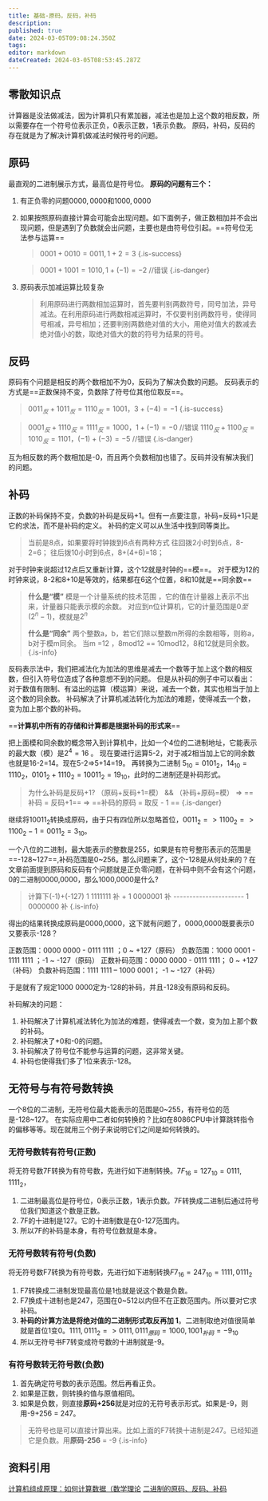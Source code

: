 ```yaml
---
title: 基础-原码，反码，补码
description: 
published: true
date: 2024-03-05T09:08:24.350Z
tags: 
editor: markdown
dateCreated: 2024-03-05T08:53:45.287Z
---
```


## 零散知识点
计算器是没法做减法，因为计算机只有累加器，减法也是加上这个数的相反数，所以需要存在一个符号位表示正负，0表示正数，1表示负数。
原码，补码，反码的存在就是为了解决计算机做减法时候符号的问题。

## 原码
最直观的二进制展示方式，最高位是符号位。
**原码的问题有三个：**
1. 有正负零的问题$0000,0000$和$1000,0000$
2. 如果按照原码直接计算会可能会出现问题。如下面例子，做正数相加并不会出现问题，但是遇到了负数就会出问题，主要也是由符号位引起。==符号位无法参与运算==
  
   >$0001+0010=0011,1+2=3$
   {.is-success}
   
   >$0001+1001=1010,1+(-1)=-2$ //错误 
   {.is-danger}
  
3. 原码表示加减运算比较复杂
    >利用原码进行两数相加运算时，首先要判别两数符号，同号加法，异号减法。在利用原码进行两数相减运算时，不仅要判别两数符号，使得同号相减，异号相加；还要判别两数绝对值的大小，用绝对值大的数减去绝对值小的数，取绝对值大的数的符号为结果的符号。

## 反码
原码有个问题是相反的两个数相加不为0，反码为了解决负数的问题。
反码表示的方式是==正数保持不变，负数除了符号位其他位取反==。
> $0011_{反}+1011_{反} = 1110_{反} =1001，3+(-4)= -1$
{.is-success}

> $0001_{反}+1110_{反} = 1111_{反} =1000，1+(-1)= -0$  //错误 
> $1110_{反} + 1100_{反} = 1010_{反} = 1101，  (-1)+(-3) =-5$  //错误 
{.is-danger}


互为相反数的两个数相加是-0，而且两个负数相加也错了。反码并没有解决我们的问题。

## 补码
正数的补码保持不变，负数的补码是反码+1。但有一点要注意，补码=反码+1只是它的求法，而不是补码的定义。
补码的定义可以从生活中找到同等类比。
>当前是8点，如果要将时钟拨到6点有两种方式
>往回拨2小时到6点，8-2=6；
>往后拨10小时到6点，8+(4+6)=18；

对于时钟来说超过12点后又重新计算，这个12就是时钟的==模==。
对于模为12的时钟来说，8-2和8+10是等效的，结果都在6这个位置，8和10就是==同余数==

>**什么是“模”**
>模是一个计量系统的技术范围 ，它的值在计量器上表示不出来，计量器只能表示模的余数。
>对应到n位计算机，它的计量范围是$0 至(2^{n}-1)$，模就是$2^{n}$
>
>**什么是“同余”**
>两个整数a，b，若它们除以整数m所得的余数相等，则称a，b对于模m同余。
>当m =12 ，8mod12 == 10mod12，8和12就是同余数。
{.is-info}

反码表示法中，我们把减法化为加法的思维是减去一个数等于加上这个数的相反数，但引入符号位造成了各种意想不到的问题。
但是从补码的例子中可以看出：对于数值有限制、有溢出的运算（模运算）来说，减去一个数，其实也相当于加上这个数的同余数。
补码解决了计算机减法转化为加法的难题，使得减去一个数，变为加上那个数的补码。

==**计算机中所有的存储和计算都是根据补码的形式来**==

把上面模和同余数的概念带入到计算机中，比如一个4位的二进制地址，它能表示的最大数（模）是$2^{4}=16$ 。
现在要进行运算5-2，对于减2相当加上它的同余数也就是16-2=14。现在5-2=>5+14=19。
再转换为二进制 $5_{10}=0101_{2}，14_{10}=1110_{2} ，0101_{2}+1110_{2}=10011_{2}=19_{10}$，此时的二进制还是补码形式。

>为什么补码是反码+1?
>（原码+反码+1=模） && （补码+原码=模） => ==补码 = 反码+1==  => ==补码的原码 = 取反 - 1 ==
{.is-danger}

继续将$10011_{2}$转换成原码，由于只有四位所以忽略首位，$0011_{2}=>1100_{2}=>1100_{2}-1=0011_{2}=3_{10}$。

一个八位的二进制，最大能表示的整数是255，如果是有符号整形表示的范围是==-128~127==,补码范围是0~256。那么问题来了，这个-128是从何处来的？在文章前面提到原码和反码有个问题就是正负零问题，在补码中则不会有这个问题，0的二进制0000,0000，那么1000,0000是什么?

> 计算下(-1)+(-127)
>    1 1111111 补  +
>    1 0000001 补 
>   \----------------------
>    1 0000000 补
{.is-info}




得出的结果转换成原码是0000,0000，这下就有问题了，0000,0000既要表示0又要表示-128？

正数范围：0000 0000 - 0111 1111 ；0 ~ +127（原码）
负数范围：1000 0001 - 1111 1111 ；-1 ~ -127（原码）
正数补码范围：0000 0000 - 0111 1111； 0 ~ +127（补码）
负数补码范围：1111 1111 – 1000 0001； -1 ~ -127（补码）

于是就有了规定1000 0000定为-128的补码，并且-128没有原码和反码。

补码解决的问题：
1. 补码解决了计算机减法转化为加法的难题，使得减去一个数，变为加上那个数的补码。
2. 补码解决了+0和-0的问题。
3. 补码解决了符号位不能参与运算的问题，这非常关键。
4. 补码也使得我们多了1位来表示-128。

## 无符号与有符号数转换
一个8位的二进制，无符号位最大能表示的范围是0\~255，有符号位的范是-128~127。
在实际应用中二者如何转换的？比如在8086CPU中计算跳转指令的偏移等等。现在就用三个例子来说明它们之间是如何转换的。
### 无符号数转有符号(正数)
将无符号数7F转换为有符号数，先进行如下进制转换。$7F_{16}=127_{10}=0111,1111_{2}$，
1. 二进制最高位是符号位，0表示正数，1表示负数。7F转换成二进制后通过符号位我们知道这个数是正数。
2. 7F的十进制是127。它的十进制数是在0-127范围内。
4. 所以7F的补码是本身，有符号位数就是本身。
### 无符号数转有符号(负数)
将无符号数F7转换为有符号数，先进行如下进制转换$F7_{16}=247_{10}=1111,0111_{2}$
1. F7转换成二进制发现最高位是1也就是说这个数是负数。
1. F7换成十进制也是247，范围在0~512以内但不在正数范围内。所以要对它求补码。
2. **补码的计算方法是将绝对值的二进制形式取反再加 1**。二进制取绝对值很简单就是首位1变0。$1111,0111_{2} => 0111,0111_{原码} =  1000,1001_{补码}= -9_{10}$
3. 所以无符号书F7转变成符号数的十进制就是-9。

### 有符号数转无符号数(负数)
1. 首先确定符号数的表示范围。然后再看正负。
2. 如果是正数，则转换的值与原值相同。
3. 如果是负数，则直接**原码+256**就是对应的无符号表示形式。如果是-9，则用-9+256 = 247。

>无符号也是可以直接计算出来。比如上面的F7转换十进制是247。已经知道它是负数。用**原码-256** = -9
{.is-info}

## 资料引用
[计算机组成原理：如何计算数据（数学理论](https://zhuanlan.zhihu.com/p/568263996)
[二进制的原码、反码、补码](https://zhuanlan.zhihu.com/p/99082236)
 